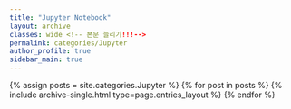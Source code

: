 ```yaml
---
title: "Jupyter Notebook"
layout: archive
classes: wide <!-- 본문 늘리기!!!-->
permalink: categories/Jupyter
author_profile: true
sidebar_main: true
---
```



{% assign posts = site.categories.Jupyter %}
{% for post in posts %} {% include archive-single.html type=page.entries_layout %} {% endfor %}